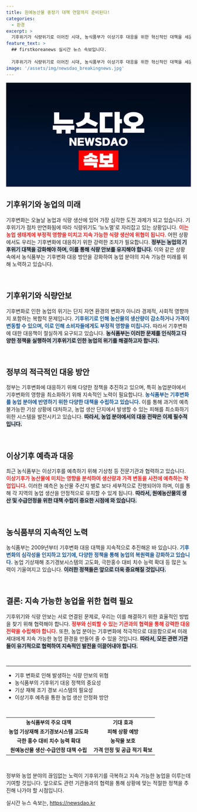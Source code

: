 ```yaml
---
title: 원예농산물 중장기 대책 연말까지 준비된다!
categories:
  - 환경
excerpt: >
  기후위기가 식량위기로 이어진 시대, 농식품부가 이상기후 대응을 위한 혁신적인 대책을 세운다! 안정적인 농산물 수급을 위한 새로운 전략이 unveiled 된다. 지금 바로 확인해보세요!
feature_text: >
  ## firstkoreanews 실시간 뉴스 속보입니다.

  기후위기가 식량위기로 이어진 시대, 농식품부가 이상기후 대응을 위한 혁신적인 대책을 세운다! 안정적인 농산물 수급을 위한 새로운 전략이 unveiled 된다. 지금 바로 확인해보세요!
image: '/assets/img/newsdao_breakingnews.jpg'
---
```


<p><img src="/assets/img/newsdao_breakingnews.jpg" alt="firstkoreanews 속보" /></p>

<h2 data-ke-size="size26">기후위기와 농업의 미래</h2>

<p data-ke-size="size16">기후변화는 오늘날 농업과 식량 생산에 있어 가장 심각한 도전 과제가 되고 있습니다. 기후위기가 점차 만연화됨에 따라 식량위기도 ‘뉴노멀’로 자리잡고 있는 상황입니다. <b><span style="color: #ee2323;">이는 농업 생태계에 부정적 영향을 미치고 지속 가능한 식량 생산에 위협이 됩니다.</span></b> 어떤 상황에서도 우리는 기후변화에 대응하기 위한 강력한 조치가 필요합니다. <b><span style="background-color: #21538527;">정부는 농업의 기후위기 대책을 강화해야 하며, 이를 통해 식량 안보를 유지해야 합니다.</span></b> 이와 같은 상황 속에서 농식품부는 기후변화 대응 방안을 강화하여 농업 분야의 지속 가능한 미래를 위해 노력하고 있습니다.</p>

<p data-ke-size="size16">&nbsp;</p>

<h2 data-ke-size="size26">기후위기와 식량안보</h2>

<p data-ke-size="size16">기후변화로 인한 농업의 위기는 단지 자연 환경의 변화가 아니라 경제적, 사회적 영향까지 포함하는 복합적 문제입니다. <b><span style="color: #1a5490;">기후위기로 인해 농산물의 생산량이 감소하거나 가격이 변동할 수 있으며, 이로 인해 소비자들에게도 부정적 영향을 미칩니다.</span></b> 따라서 기후변화에 대한 대응책이 절실하게 요구되고 있습니다. <b><span style="background-color: #21538527;">농식품부는 이러한 문제를 인식하고 다양한 정책을 실행하여 기후위기로 인한 농업의 위기를 해결하고자 합니다.</span></b></p>

<p data-ke-size="size16">&nbsp;</p>

<h2 data-ke-size="size26">정부의 적극적인 대응 방안</h2>

<p data-ke-size="size16">정부는 기후변화에 대응하기 위해 다양한 정책을 추진하고 있으며, 특히 농업분야에서 기후변화의 영향을 최소화하기 위해 지속적인 노력이 필요합니다. <b><span style="color: #1a5490;">농식품부는 기후변화를 농업 분야에 반영하기 위한 다양한 대책을 수립하고 있습니다.</span></b> 이를 통해 과거의 예측 불가능한 기상 상황에 대처하고, 농업 생산 단지에서 발생할 수 있는 피해를 최소화하기 위한 시스템을 발전시키고 있습니다. <b><span style="background-color: #21538527;">따라서, 농업 분야에서의 대응 전략은 이제 필수적입니다.</span></b></p>

<p data-ke-size="size16">&nbsp;</p>

<h2 data-ke-size="size26">이상기후 예측과 대응</h2>

<p data-ke-size="size16">최근 농식품부는 이상기후를 예측하기 위해 기상청 등 전문기관과 협력하고 있습니다. <b><span style="color: #ee2323;">이상기후가 농산물에 미치는 영향을 분석하여 생산량과 가격 변동을 사전에 예측하는 작업입니다.</span></b> 이러한 예측은 농산물 주산지 별로 보다 세부적으로 진행되어야 하며, 이를 통해 각 지역의 농업 생산을 안정적으로 유지할 수 있게 됩니다. <b><span style="background-color: #21538527;">따라서, 원예농산물의 생산 및 수급안정을 위한 대책 수립이 중요한 시점에 와 있습니다.</span></b></p>

<p data-ke-size="size16">&nbsp;</p>

<h2 data-ke-size="size26">농식품부의 지속적인 노력</h2>

<p data-ke-size="size16">농식품부는 2009년부터 기후변화 대응 대책을 지속적으로 추진해온 바 있습니다. <b><span style="color: #1a5490;">기후변화의 심각성을 인지하고 있기에, 다양한 정책을 통해 농업의 복원력을 강화하고 있습니다.</span></b> 농업 기상재해 조기경보시스템의 고도화, 극한홍수 대비 치수 능력 확대 등 많은 노력이 기울여지고 있습니다. <b><span style="background-color: #21538527;">이러한 정책들은 앞으로 더욱 중요해질 것입니다.</span></b></p>

<p data-ke-size="size16">&nbsp;</p>

<h2 data-ke-size="size26">결론: 지속 가능한 농업을 위한 협력 필요</h2>

<p data-ke-size="size16">기후위기와 식량 안보는 서로 연결된 문제로, 우리는 이를 해결하기 위한 효율적인 방법을 찾기 위해 협력해야 합니다. <b><span style="color: #ee2323;">정부와 신뢰할 수 있는 기관과의 협력을 통해 강력한 대응 전략을 수립해야 합니다.</span></b> 또한, 농업 분야는 기후변화에 적극적으로 대응함으로써 미래 세대에게 지속 가능한 농업 환경을 만들어 줄 수 있을 것입니다. <b><span style="background-color: #21538527;">따라서, 모든 관련 기관들이 유기적으로 협력하여 지속적인 발전을 이끌어내야 합니다.</span></b></p>

<p data-ke-size="size16">&nbsp;</p>

<hr>

<ul>
    <li>기후 변화로 인해 발생하는 식량 안보의 위협</li>
    <li>농식품부의 기후위기 대응 정책의 중요성</li>
    <li>기상 재해 조기 경보 시스템의 필요성</li>
    <li>이상기후 예측을 통한 농업 생산 안정화 방안</li>
</ul>

<p data-ke-size="size16">&nbsp;</p>

<table style="width: 100%;">
    <tr>
        <td style="text-align: center; height: 17px;"><b>농식품부의 주요 대책</b></td>
        <td style="text-align: center; height: 17px;"><b>기대 효과</b></td>
    </tr>
    <tr>
        <td style="text-align: center; height: 17px;"><b>농업 기상재해 조기경보시스템 고도화</b></td>
        <td style="text-align: center; height: 17px;"><b>피해 상황 예방</b></td>
    </tr>
    <tr>
        <td style="text-align: center; height: 17px;"><b>극한 홍수 대비 치수 능력 확대</b></td>
        <td style="text-align: center; height: 17px;"><b>농작물 보호</b></td>
    </tr>
    <tr>
        <td style="text-align: center; height: 17px;"><b>원예농산물 생산·수급안정 대책 수립</b></td>
        <td style="text-align: center; height: 17px;"><b>가격 안정 및 공급 적기 확보</b></td>
    </tr>
</table>

<p data-ke-size="size16">&nbsp;</p>

<p data-ke-size="size16">정부와 농업 분야의 끊임없는 노력이 기후위기를 극복하고 지속 가능한 농업을 이루는데 기여할 것입니다. 앞으로도 관련 기관들과의 협력을 통해 상황에 맞는 적절한 정책을 추진해 나가야 할 시점입니다.</p>
실시간 뉴스 속보는, <a href="https://newsdao.kr" rel="dofollow">https://newsdao.kr</a>


